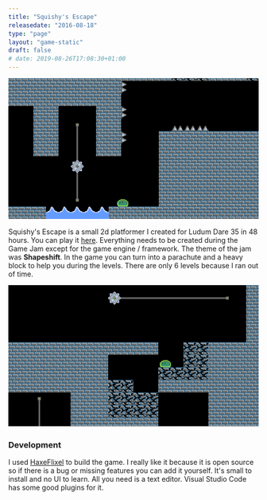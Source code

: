 ```yaml
---
title: "Squishy's Escape"
releasedate: "2016-08-18"
type: "page"
layout: "game-static"
draft: false
# date: 2019-08-26T17:08:30+01:00
---
```


![SquishyScreenshot](screenshot-1.png)

Squishy's Escape is a small 2d platformer I created for Ludum Dare 35 in 48 hours. You can play it [here](http://codescapade.github.io/LD35/). Everything needs to be created during the Game Jam except for the game engine / framework. The theme of the jam was **Shapeshift**. In the game you can turn into a parachute and a heavy block to help you during the levels. There are only 6 levels because I ran out of time.

![SquishyScreenshot2](screenshot-2.png)

### Development
I used [HaxeFlixel](https://haxeflixel.com) to build the game. I really like it because it is open source so if there is a bug or missing features you can add it yourself. It's small to install and no UI to learn. All you need is a text editor. Visual Studio Code has some good plugins for it.

